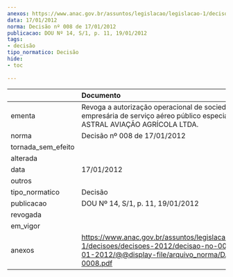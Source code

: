 ```yaml
---
anexos: https://www.anac.gov.br/assuntos/legislacao/legislacao-1/decisoes/decisoes-2012/decisao-no-008-de-17-01-2012/@@display-file/arquivo_norma/DA2012-0008.pdf
data: 17/01/2012
norma: Decisão nº 008 de 17/01/2012
publicacao: DOU Nº 14, S/1, p. 11, 19/01/2012
tags:
- decisão
tipo_normatico: Decisão
hide: 
- toc 
 
---
```


|                    | Documento                                                                                                                                                 |
|:-------------------|:----------------------------------------------------------------------------------------------------------------------------------------------------------|
| ementa             | Revoga a autorização operacional de sociedade empresária de serviço aéreo público especializado - ASTRAL AVIAÇÃO AGRÍCOLA LTDA.                           |
| norma              | Decisão nº 008 de 17/01/2012                                                                                                                              |
| tornada_sem_efeito |                                                                                                                                                           |
| alterada           |                                                                                                                                                           |
| data               | 17/01/2012                                                                                                                                                |
| outros             |                                                                                                                                                           |
| tipo_normatico     | Decisão                                                                                                                                                   |
| publicacao         | DOU Nº 14, S/1, p. 11, 19/01/2012                                                                                                                         |
| revogada           |                                                                                                                                                           |
| em_vigor           |                                                                                                                                                           |
| anexos             | https://www.anac.gov.br/assuntos/legislacao/legislacao-1/decisoes/decisoes-2012/decisao-no-008-de-17-01-2012/@@display-file/arquivo_norma/DA2012-0008.pdf |